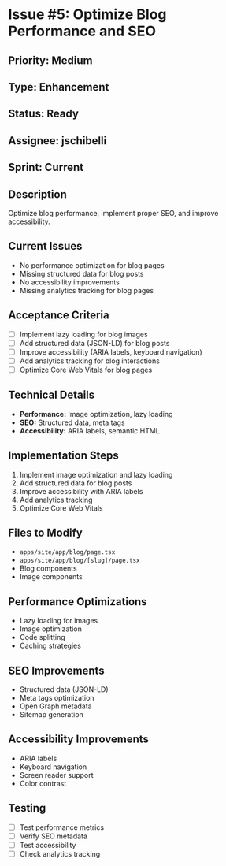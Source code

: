 # Issue #5: Optimize Blog Performance and SEO

## Priority: Medium
## Type: Enhancement
## Status: Ready
## Assignee: jschibelli
## Sprint: Current

## Description
Optimize blog performance, implement proper SEO, and improve accessibility.

## Current Issues
- No performance optimization for blog pages
- Missing structured data for blog posts
- No accessibility improvements
- Missing analytics tracking for blog pages

## Acceptance Criteria
- [ ] Implement lazy loading for blog images
- [ ] Add structured data (JSON-LD) for blog posts
- [ ] Improve accessibility (ARIA labels, keyboard navigation)
- [ ] Add analytics tracking for blog interactions
- [ ] Optimize Core Web Vitals for blog pages

## Technical Details
- **Performance:** Image optimization, lazy loading
- **SEO:** Structured data, meta tags
- **Accessibility:** ARIA labels, semantic HTML

## Implementation Steps
1. Implement image optimization and lazy loading
2. Add structured data for blog posts
3. Improve accessibility with ARIA labels
4. Add analytics tracking
5. Optimize Core Web Vitals

## Files to Modify
- `apps/site/app/blog/page.tsx`
- `apps/site/app/blog/[slug]/page.tsx`
- Blog components
- Image components

## Performance Optimizations
- Lazy loading for images
- Image optimization
- Code splitting
- Caching strategies

## SEO Improvements
- Structured data (JSON-LD)
- Meta tags optimization
- Open Graph metadata
- Sitemap generation

## Accessibility Improvements
- ARIA labels
- Keyboard navigation
- Screen reader support
- Color contrast

## Testing
- [ ] Test performance metrics
- [ ] Verify SEO metadata
- [ ] Test accessibility
- [ ] Check analytics tracking
